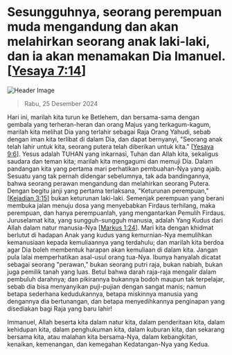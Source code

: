
# Sesungguhnya, seorang perempuan muda mengandung dan akan melahirkan seorang anak laki-laki, dan ia akan menamakan Dia Imanuel. [[Yesaya 7:14](http://alkitab.sabda.org/?Yesaya%207:14)]

![Header Image](https://alkitab.app/slice/sunrise.jpg)

> Rabu, 25 Desember 2024

Hari ini, marilah kita turun ke Betlehem, dan bersama-sama dengan gembala yang terheran-heran dan orang Majus yang terkagum-kagum, marilah kita melihat Dia yang terlahir sebagai Raja Orang Yahudi, sebab dengan iman kita terlibat di dalam Dia, dan dapat bernyanyi, "Seorang anak telah lahir untuk kita, seorang putera telah diberikan untuk kita." [[Yesaya 9:6](http://alkitab.sabda.org/?Yesaya%209:6)]. Yesus adalah TUHAN yang inkarnasi, Tuhan dan Allah kita, sekaligus saudara dan teman kita; marilah kita mengagumi dan memuji Dia. Dalam pandangan kita yang pertama mari perhatikan pembuahan-Nya yang ajaib. Sesuatu yang tak pernah didengar sebelumnya, tak ada bandingannya, bahwa seorang perawan mengandung dan melahirkan seorang Putera. Dengan begitu janji yang pertama terlaksana, "Keturunan perempuan," [[Kejadian 3:15](http://alkitab.sabda.org/?Kejadian%203:15)] bukan keturunan laki-laki. Semenjak perempuan yang berani membuka jalan menuju dosa yang menyebabkan Firdaus terhilang, maka perempuan, dan hanya perempuanlah, yang mengantarkan Pemulih Firdaus. Juruselamat kita, yang sungguh-sungguh manusia, adalah Yang Kudus dari Allah dalam natur manusia-Nya [[Markus 1:24](http://alkitab.sabda.org/?Markus%201:24)]. Mari kita dengan khidmat berlutut di hadapan Anak yang kudus yang kemurnian-Nya memulihkan kemanusiaan kepada kemuliaannya yang terdahulu; dan marilah kita berdoa agar Dia boleh membentuk harapan akan kemuliaan di dalam kita. Jangan pula lalai memperhatikan asal-usul orang tua-Nya. Ibunya hanyalah dicatat sebagai seorang "perawan," bukan seorang putri raja, bukan nabiah, bukan juga pemilik tanah yang luas. Betul bahwa darah raja-raja mengalir dalam pembuluh darahnya; dan pikirannya bukannya bodoh maupun tak terpelajar, sebab dia bisa menyanyikan puji-pujian dengan sangat manis; namun betapa sederhana kedudukannya, betapa miskinnya manusia yang dengannya dia bertunangan, dan betapa menyedihkannya penginapan yang disediakan bagi Raja yang baru lahir!

Immanuel, Allah beserta kita dalam natur kita, dalam penderitaan kita, dalam kehidupan kita, dalam penghukuman kita, dalam kuburan kita, dan sekarang bersama kita, atau malahan kita bersama-Nya, dalam kebangkitan, kenaikan, kemenangan, dan kemegahan Kedatangan-Nya yang Kedua.
    